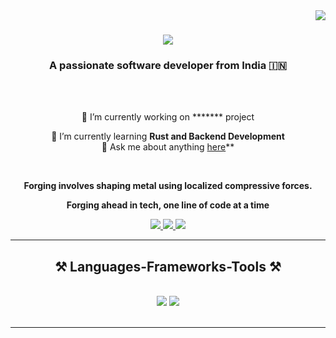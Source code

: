 <img align="right" src="https://visitor-badge.laobi.icu/badge?page_id=anujd09.anujd09" />

<h1 align="center">
    <img src="https://readme-typing-svg.herokuapp.com/?font=Righteous&size=35&center=true&vCenter=true&width=500&height=70&duration=4000&lines=Hi+There!+👋;+I'm+Anuj+Damani!;" />
</h1>

<h3 align="center">A passionate software developer from India 🇮🇳</h3>

<br/>

<div align="center">

  <br/>

  🔭 I’m currently working on ******* project
 <br/>
 
 🌱 I’m currently learning **Rust and Backend Development**
 <br/>
 💬 Ask me about  anything [here](https://github.com/anujd09/anujd09/issues)**
 
 <br/>

 **Forging involves shaping metal using localized compressive forces.**
 <br/>
 
 **Forging ahead in tech, one line of code at a time**
 <br/>


 </div>
 
<div align="center"> 
  <a href="mailto:anujdamani9@gmail.com">
    <img src="https://img.shields.io/badge/Gmail-333333?style=for-the-badge&logo=gmail&logoColor=red" />
  </a>
  <a href="https://linkedin.com/in/anujd09" target="_blank">
    <img src="https://img.shields.io/badge/LinkedIn-0077B5?style=for-the-badge&logo=linkedin&logoColor=white" target="_blank" />
  </a>
  <a  target="_blank">
     <img src="https://img.shields.io/badge/Portfolio-FF5722?style=for-the-badge&logo=todoist&logoColor=white" target="_blank" /> <!-- sqlite, safari, google-chrome are other good icon options -->
  </a>
</div>

 <hr/>
 
<h2 align="center">⚒️ Languages-Frameworks-Tools ⚒️</h2>
<br/>
<div align="center">
    <img src="https://skillicons.dev/icons?i=react,html,css,vscode,github,figma,tailwind,git,r" />
    <img src="https://skillicons.dev/icons?i=nodejs,javascript,typescript,express,firebase,mongodb,c,cpp,nextjs,mysql" /><br>
</div>

<br/>






<hr/>

<br/>



<br/>


<br/>


